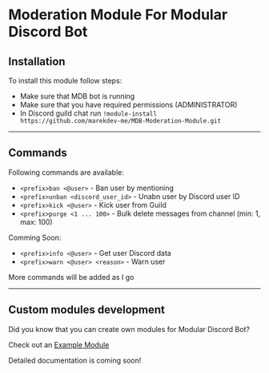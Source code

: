 # Moderation Module For Modular Discord Bot

## Installation

To install this module follow steps:

- Make sure that MDB bot is running
- Make sure that you have required permissions (ADMINISTRATOR)
- In Discord guild chat run `!module-install https://github.com/marekdev-me/MDB-Moderation-Module.git`

---
## Commands

Following commands are available:

- `<prefix>ban <@user>` - Ban user by mentioning
- `<prefix>unban <discord_user_id>` - Unabn user by Discord user ID
- `<prefix>kick <@user>` - Kick user from Guild
- `<prefix>purge <1 ... 100>` - Bulk delete messages from channel (min: 1, max: 100)

Comming Soon:
- `<prefix>info <@user>` - Get user Discord data
- `<prefix>warn <@user> <reason>` - Warn user

More commands will be added as I go

---
## Custom modules development

Did you know that you can create own modules for Modular Discord Bot?

Check out an [Example Module](https://github.com/OpenDevCommunity/MDB-Example-Module)

Detailed documentation is coming soon!
